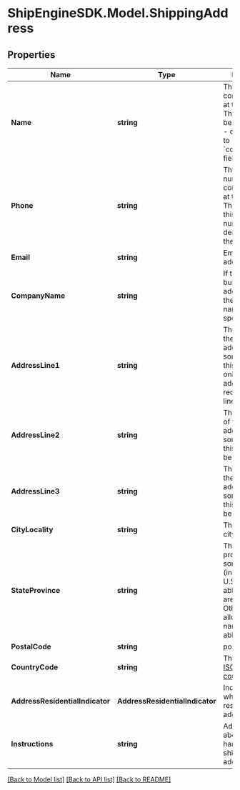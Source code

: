 # ShipEngineSDK.Model.ShippingAddress

## Properties

Name | Type | Description | Notes
------------ | ------------- | ------------- | -------------
**Name** | **string** | The name of a contact person at this address.  This field may be set instead of - or in addition to - the &#x60;company_name&#x60; field.  | 
**Phone** | **string** | The phone number of a contact person at this address.  The format of this phone number varies depending on the country.  | 
**Email** | **string** | Email for the address owner.  | [optional] 
**CompanyName** | **string** | If this is a business address, then the company name should be specified here.  | [optional] 
**AddressLine1** | **string** | The first line of the street address.  For some addresses, this may be the only line.  Other addresses may require 2 or 3 lines.  | 
**AddressLine2** | **string** | The second line of the street address.  For some addresses, this line may not be needed.  | [optional] 
**AddressLine3** | **string** | The third line of the street address.  For some addresses, this line may not be needed.  | [optional] 
**CityLocality** | **string** | The name of the city or locality | 
**StateProvince** | **string** | The state or province.  For some countries (including the U.S.) only abbreviations are allowed.  Other countries allow the full name or abbreviation.  | 
**PostalCode** | **string** | postal code | 
**CountryCode** | **string** | The two-letter [ISO 3166-1 country code](https://en.wikipedia.org/wiki/ISO_3166-1)  | 
**AddressResidentialIndicator** | **AddressResidentialIndicator** | Indicates whether this is a residential address. | 
**Instructions** | **string** | Additional text about how to handle the shipment at this address.  | [optional] 

[[Back to Model list]](../README.md#documentation-for-models) [[Back to API list]](../README.md#documentation-for-api-endpoints) [[Back to README]](../README.md)

